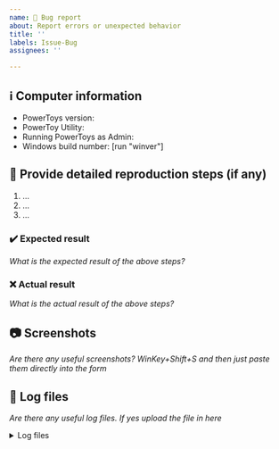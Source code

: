 ```yaml
---
name: 🐛 Bug report
about: Report errors or unexpected behavior
title: ''
labels: Issue-Bug
assignees: ''

---
```


<!--
**Important: When reporting BSODs or security issues, DO NOT attach memory dumps, logs, or traces to Github issues**.
Instead, send dumps/traces to secure@microsoft.com, referencing this GitHub issue.
-->

## ℹ Computer information

- PowerToys version: 
- PowerToy Utility:
- Running PowerToys as Admin:
- Windows build number: [run "winver"]

## 📝 Provide detailed reproduction steps (if any)

1. …
2. …
3. …

### ✔️ Expected result

_What is the expected result of the above steps?_

### ❌ Actual result

_What is the actual result of the above steps?_

## 📷 Screenshots

_Are there any useful screenshots? WinKey+Shift+S and then just paste them directly into the form_

## 📝 Log files

_Are there any useful log files. If yes upload the file in here_

<details>
  <summary>Log files</summary>
  <!-- or copy the content of the file in here -->
</details>
